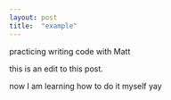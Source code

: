 ```yaml
---
layout: post
title:  "example"
---
```


practicing writing code with Matt

this is an edit to this post.

now I am learning how to do it myself
yay
